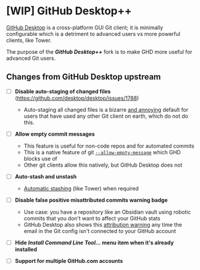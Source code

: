 # [WIP] GitHub Desktop++

[GitHub Desktop][0] is a cross-platform GUI Git client; it is minimally configurable which is a detriment to advanced users vs more powerful clients, like Tower.

The purpose of the **_GitHub Desktop++_** fork is to make GHD more useful for advanced Git users.

## Changes from GitHub Desktop upstream

- [ ] **Disable auto-staging of changed files** (https://github.com/desktop/desktop/issues/1788)
  - Auto-staging all changed files is a bizarre [and annoying][1] default for users that have used any other Git client on earth, which do not do this.

- [ ] **Allow empty commit messages**
  - This feature is useful for non-code repos and for automated commits
  - This is a native feature of git [`--allow-empty-message`][2] which GHD blocks use of
  - Other git clients allow this natively, but GitHub Desktop does not

- [ ] **Auto-stash and unstash**
  - [Automatic stashing][3] (like Tower) when required

- [ ] **Disable false positive misattributed commits warning badge**
  - Use case: you have a repository like an Obsidian vault using robotic commits that you don't want to affect your GitHub stats
  - GitHub Desktop also shows this [attribution warning][4] any time the email in the Git config isn't connected to your GitHub account

- [ ] **Hide *Install Command Line Tool...* menu item when it's already installed**

- [ ] **Support for multiple GitHub.com accounts**

[0]: https://github.com/desktop/desktop
[1]: https://github.com/Microsoft/vscode/issues/26185
[2]: https://git-scm.com/docs/git-commit#Documentation/git-commit.txt---allow-empty-message
[3]: https://www.git-tower.com/help/guides/working-copy/stash/mac
[4]: https://docs.github.com/en/pull-requests/committing-changes-to-your-project/troubleshooting-commits/why-are-my-commits-linked-to-the-wrong-user
